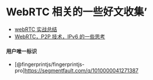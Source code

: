 # WebRTC 相关的一些好文收集’

- [webRTC 实战总结](https://www.ucloud.cn/yun/92664.html)
- [WebRTC，P2P 技术，IPv6 的一些思考](https://blog.51cto.com/xosg/5028697)

#### 用户唯一标识

- [@fingerprintjs/fingerprintjs-pro]https://segmentfault.com/q/1010000041271387
